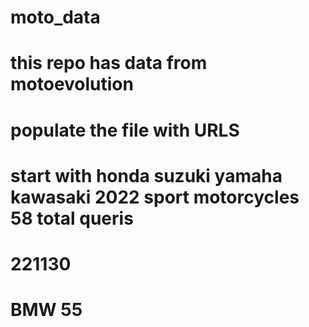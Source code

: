 # moto_data
# this repo has data from motoevolution


# populate the file with URLS
# start with honda suzuki yamaha kawasaki 2022 sport motorcycles 58 total queris 

# 221130
# BMW 55
 
